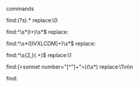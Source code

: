 commands

find:(?s).*
replace:<xml>\0</xml>

find:^\s*(I+)\s*$
replace:<sonnet number="\1">

find:^\s*([IVXLCDM]+)\s*$
replace:<sonnet number="\1">

find:^\s{2,}(.+)$
replace:<line>\1</line>

find:(<sonnet number="[^"]+">)(\s*)
replace:\1\n\n

find:
